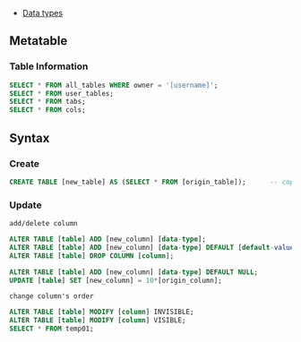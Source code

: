 - [Data types](https://docs.oracle.com/cd/A58617_01/server.804/a58241/ch5.htm)

## Metatable
### Table Information
```sql
SELECT * FROM all_tables WHERE owner = '[username]';
SELECT * FROM user_tables;
SELECT * FROM tabs;
SELECT * FROM cols;
```


## Syntax
### Create
```sql
CREATE TABLE [new_table] AS (SELECT * FROM [origin_table]);      -- copy table
```

### Update
`add/delete column`
```sql
ALTER TABLE [table] ADD [new_column] [data-type];                                     -- add column
ALTER TABLE [table] ADD [new_column] [data-type] DEFAULT [default-value] NOT NULL;    -- add column with options
ALTER TABLE [table] DROP COLUMN [column];                                             -- delete column
```

```sql
ALTER TABLE [table] ADD [new_column] [data-type] DEFAULT NULL;                        -- add null column
UPDATE [table] SET [new_column] = 10*[origin_column];                                 -- set null column as operation about origin column
```

`change column's order`
```sql
ALTER TABLE [table] MODIFY [column] INVISIBLE;
ALTER TABLE [table] MODIFY [column] VISIBLE;
SELECT * FROM temp01;
```

